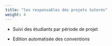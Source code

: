 ```yaml
---
title: "les responsables des projets tutorés"
weight: 4
---
```


- Suivi des étudiants par période de projet

- Edition automatisée des conventions